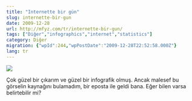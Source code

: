 ```yaml
---
title: "Internette bir gün"
slug: internette-bir-gun
date: 2009-12-28
url: http://mfyz.com/tr/internette-bir-gun/
tags: ["Diğer","infographics","internet","statistics"]
category: Diğer
migration: {"wpId":244,"wpPostDate":"2009-12-28T22:52:58.000Z"}
lang: tr
---
```


![](/images/archive/tr/2009/12/adayininternet.jpg)

Çok güzel bir çıkarım ve güzel bir infografik olmuş. Ancak malesef bu görselin kaynağını bulamadım, bir eposta ile geldi bana. Eğer bilen varsa belirtebilir mi?